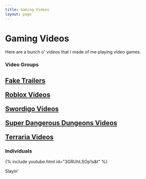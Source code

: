 ```yaml
---
title: Gaming Videos
layout: page
---
```

<h1> Gaming Videos</h1>
<p>Here are a bunch o' videos that I made of me playing video games.</p>
<h3>Video Groups </h3>
<h2><p><a href = "https://samuraiowl.github.io/fake-trailers">Fake Trailers</a></p>
<p><a href = "https://samuraiowl.github.io/roblx-videos">Roblox Videos</a></p>
<p><a href = "https://samuraiowl.github.io/swordigo_videos">Swordigo Videos</a></p>
<p><a href = "https://samuraiowl.github.io/super-dd-videos">Super Dangerous Dungeons Videos</a></p>
<p><a href = "https://samuraiowl.github.io/terraria-videos">Terraria Videos</a></p>
<h3>Individuals </h3>
{% include youtube.html id="3GRUhLSOp1s&t" %}
<p>Slayin'</p>
